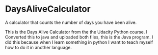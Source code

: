 # DaysAliveCalculator
A calculator that counts the number of days you have been alive. 

This is the Days Alive Calculator from the the Udacity Python course. I Converted this to java and uploaded both files, this is the Java program. I did this because when I learn something in python I want to teach myself how to do it in another language.
